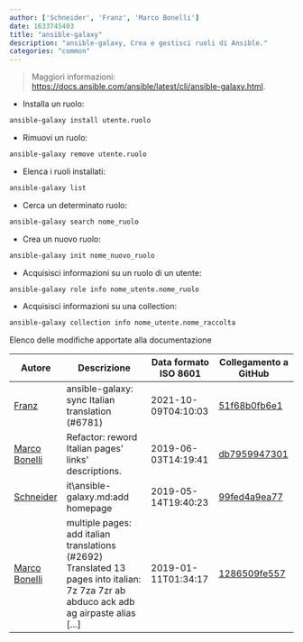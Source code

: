 ```yaml
---
author: ['Schneider', 'Franz', 'Marco Bonelli']
date: 1633745403
title: "ansible-galaxy"
description: "ansible-galaxy, Crea e gestisci ruoli di Ansible."
categories: "common"
---
```

> Maggiori informazioni: <https://docs.ansible.com/ansible/latest/cli/ansible-galaxy.html>.

- Installa un ruolo:

```bash
ansible-galaxy install utente.ruolo
```

- Rimuovi un ruolo:

```bash
ansible-galaxy remove utente.ruolo
```

- Elenca i ruoli installati:

```bash
ansible-galaxy list
```

- Cerca un determinato ruolo:

```bash
ansible-galaxy search nome_ruolo
```

- Crea un nuovo ruolo:

```bash
ansible-galaxy init nome_nuovo_ruolo
```

- Acquisisci informazioni su un ruolo di un utente:

```bash
ansible-galaxy role info nome_utente.nome_ruolo
```

- Acquisisci informazioni su una collection:

```bash
ansible-galaxy collection info nome_utente.nome_raccolta
```
Elenco delle modifiche apportate alla documentazione


Autore | Descrizione | Data formato ISO 8601 | Collegamento a GitHub
------|-----|-----|-----
[Franz](mailto:franz.f1032@gmail.com) | ansible-galaxy: sync Italian translation (#6781) | 2021-10-09T04:10:03 | [51f68b0fb6e1](https://github.com/tldr-pages/tldr/commit/51f68b0fb6e123ab029fef790dc9ea241a52b29b)
[Marco Bonelli](mailto:marco@mebeim.net) | Refactor: reword Italian pages' links' descriptions. | 2019-06-03T14:19:41 | [db7959947301](https://github.com/tldr-pages/tldr/commit/db795994730108131d36e7a50b67378e79e27c10)
[Schneider](mailto:lucas.schneider@sap.com) | it\ansible-galaxy.md:add homepage | 2019-05-14T19:40:23 | [99fed4a9ea77](https://github.com/tldr-pages/tldr/commit/99fed4a9ea77afb2cca94edd66aa6d111fde02dc)
[Marco Bonelli](mailto:mebeim@users.noreply.github.com) | multiple pages: add italian translations (#2692) Translated 13 pages into italian: 7z 7za 7zr ab abduco ack adb ag airpaste alias [...] | 2019-01-11T01:34:17 | [1286509fe557](https://github.com/tldr-pages/tldr/commit/1286509fe557aaa701a1ebe07ce0c5c0b7ef6959)

